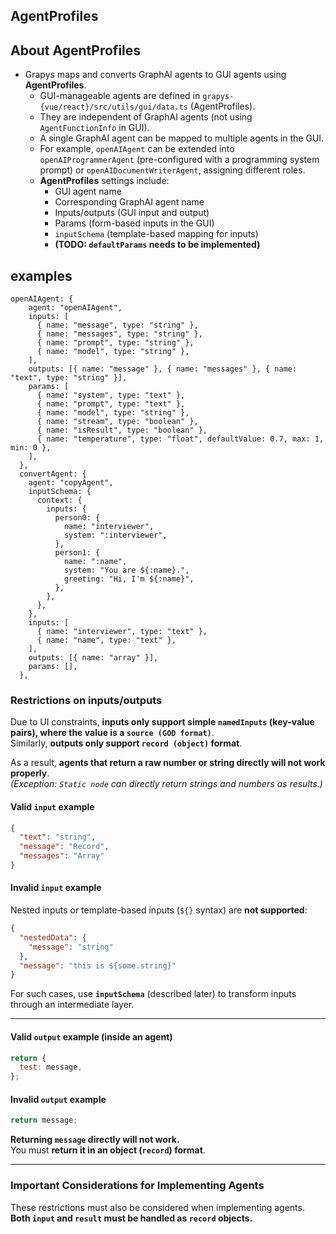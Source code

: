 ## AgentProfiles

## About AgentProfiles
- Grapys maps and converts GraphAI agents to GUI agents using **AgentProfiles**.
  - GUI-manageable agents are defined in `grapys-{vue/react}/src/utils/gui/data.ts` (AgentProfiles).
  - They are independent of GraphAI agents (not using `AgentFunctionInfo` in GUI).
  - A single GraphAI agent can be mapped to multiple agents in the GUI.
  - For example, `openAIAgent` can be extended into `openAIProgrammerAgent` (pre-configured with a programming system prompt) or `openAIDocumentWriterAgent`, assigning different roles.
  - **AgentProfiles** settings include:
    - GUI agent name
    - Corresponding GraphAI agent name
    - Inputs/outputs (GUI input and output)
    - Params (form-based inputs in the GUI)
    - `inputSchema` (template-based mapping for inputs)
    - **(TODO: `defaultParams` needs to be implemented)**

## examples

```
openAIAgent: {
    agent: "openAIAgent",
    inputs: [
      { name: "message", type: "string" },
      { name: "messages", type: "string" },
      { name: "prompt", type: "string" },
      { name: "model", type: "string" },
    ],
    outputs: [{ name: "message" }, { name: "messages" }, { name: "text", type: "string" }],
    params: [
      { name: "system", type: "text" },
      { name: "prompt", type: "text" },
      { name: "model", type: "string" },
      { name: "stream", type: "boolean" },
      { name: "isResult", type: "boolean" },
      { name: "temperature", type: "float", defaultValue: 0.7, max: 1, min: 0 },
    ],
  },
  convertAgent: {
    agent: "copyAgent",
    inputSchema: {
      context: {
        inputs: {
          person0: {
            name: "interviewer",
            system: ":interviewer",
          },
          person1: {
            name: ":name",
            system: "You are ${:name}.",
            greeting: "Hi, I'm ${:name}",
          },
        },
      },
    },
    inputs: [
      { name: "interviewer", type: "text" },
      { name: "name", type: "text" },
    ],
    outputs: [{ name: "array" }],
    params: [],
  },
```

### **Restrictions on inputs/outputs**
Due to UI constraints, **inputs only support simple `namedInputs` (key-value pairs), where the value is a `source (GOD format)`**.  
Similarly, **outputs only support `record (object)` format**.  

As a result, **agents that return a raw number or string directly will not work properly**.  
*(Exception: `Static node` can directly return strings and numbers as results.)*

#### **Valid `input` example**
```json
{
  "text": "string",
  "message": "Record",
  "messages": "Array"
}
```

#### **Invalid `input` example**
Nested inputs or template-based inputs (`${}` syntax) are **not supported**:
```json
{
  "nestedData": {
    "message": "string"
  },
  "message": "this is ${some.string}"
}
```
For such cases, use **`inputSchema`** (described later) to transform inputs through an intermediate layer.

---

#### **Valid `output` example (inside an agent)**
```javascript
return {
  test: message,
};
```

#### **Invalid `output` example**
```javascript
return message;
```
**Returning `message` directly will not work.**  
You must **return it in an object (`record`) format**.

---

### **Important Considerations for Implementing Agents**
These restrictions must also be considered when implementing agents.  
**Both `input` and `result` must be handled as `record` objects.**